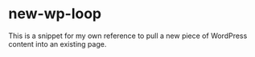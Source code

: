 # new-wp-loop
This is a snippet for my own reference to pull a new piece of WordPress content into an existing page.
